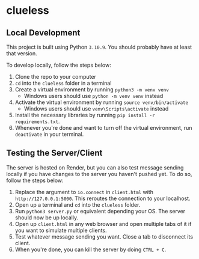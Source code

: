# clueless
## Local Development
This project is built using Python `3.10.9`. You should probably have at least that version. 

To develop locally, follow the steps below:
1. Clone the repo to your computer
2. `cd` into the `clueless` folder in a terminal
3. Create a virtual environment by running `python3 -m venv venv`
    - Windows users should use `python -m venv venv` instead   
4. Activate the virtual environment by running `source venv/bin/activate`
    - Windows users should use `venv\Scripts\activate` instead
5. Install the necessary libraries by running `pip install -r requirements.txt`.
6. Whenever you're done and want to turn off the virtual environment, run `deactivate` in your terminal.

## Testing the Server/Client
The server is hosted on Render, but you can also test message sending locally if you have changes to the server you haven't pushed yet. To do so, follow the steps below:
1. Replace the argument to `io.connect` in `client.html` with `http://127.0.0.1:5000`. This reroutes the connection to your localhost.
2. Open up a terminal and `cd` into the `clueless` folder.
3. Run `python3 server.py` or equivalent depending your OS. The server should now be up locally.
4. Open up `client.html` in any web browser and open multiple tabs of it if you want to simulate multiple clients.
5. Test whatever message sending you want. Close a tab to disconnect its client.
6. When you're done, you can kill the server by doing `CTRL + C`.

